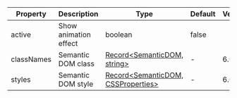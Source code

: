 <Antd component="Alert" message="The following APIs are shared by Skeleton, Avatar, Button, Input, Image, Node." type="info" banner="true"></Antd>

| Property | Description | Type | Default | Version |
| --- | --- | --- | --- | --- |
| active | Show animation effect | boolean | false |
| classNames | Semantic DOM class | [Record<SemanticDOM, string>](#semantic-dom) | - | 6.0.0 |
| styles | Semantic DOM style | [Record<SemanticDOM, CSSProperties>](#semantic-dom) | - | 6.0.0 |
